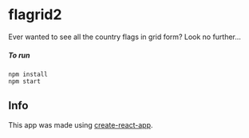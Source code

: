 # flagrid2
Ever wanted to see all the country flags in grid form? Look no further...

##### To run
```
npm install
npm start
```

## Info
This app was made using [create-react-app](https://github.com/facebook/create-react-app).  

